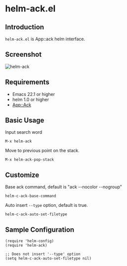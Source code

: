 # helm-ack.el

## Introduction
`helm-ack.el` is App::ack helm interface.

## Screenshot

![helm-ack](https://github.com/syohex/emacs-helm-ack/raw/master/image/helm-ack.png)


## Requirements

* Emacs 22.1 or higher
* helm 1.0 or higher
* [App::Ack](https://metacpan.org/module/ack)

## Basic Usage

Input search word

    M-x helm-ack

Move to previous point on the stack.

    M-x helm-ack-pop-stack


## Customize

Base ack command, default is "ack --nocolor --nogroup"

    helm-c-ack-base-command

Auto insert `--type` option, default is true.

    helm-c-ack-auto-set-filetype

## Sample Configuration

```` elisp
(require 'helm-config)
(require 'helm-ack)

;; Does not insert '--type' option
(setq helm-c-ack-auto-set-filetype nil)
````

